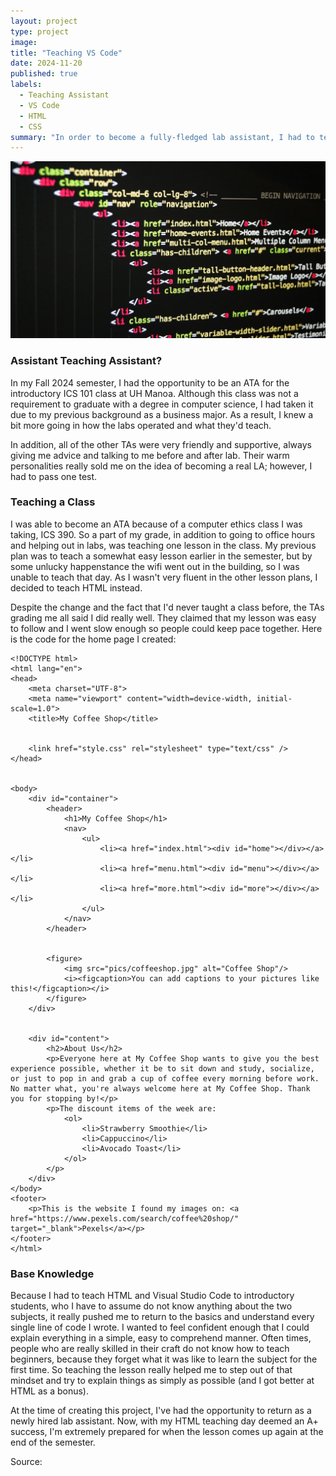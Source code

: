 ```yaml
---
layout: project
type: project
image:
title: "Teaching VS Code"
date: 2024-11-20
published: true
labels:
  - Teaching Assistant
  - VS Code
  - HTML
  - CSS
summary: "In order to become a fully-fledged lab assistant, I had to teach an introductory lesson about HTML and Visual Studio Code."
---
```


<img class="img-fluid" src="../img/cotton/htmlcode.jpg">

### Assistant Teaching Assistant?
In my Fall 2024 semester, I had the opportunity to be an ATA for the introductory ICS 101 class at UH Manoa. Although this class was not a requirement to graduate with a degree in computer science, I had taken it due to my previous background as a business major. As a result, I knew a bit more going in how the labs operated and what they'd teach.

In addition, all of the other TAs were very friendly and supportive, always giving me advice and talking to me before and after lab. Their warm personalities really sold me on the idea of becoming a real LA; however, I had to pass one test.

### Teaching a Class
I was able to become an ATA because of a computer ethics class I was taking, ICS 390. So a part of my grade, in addition to going to office hours and helping out in labs, was teaching one lesson in the class. My previous plan was to teach a somewhat easy lesson earlier in the semester, but by some unlucky happenstance the wifi went out in the building, so I was unable to teach that day. As I wasn't very fluent in the other lesson plans, I decided to teach HTML instead.

Despite the change and the fact that I'd never taught a class before, the TAs grading me all said I did really well. They claimed that my lesson was easy to follow and I went slow enough so people could keep pace together. Here is the code for the home page I created:

```
<!DOCTYPE html>
<html lang="en">
<head>
    <meta charset="UTF-8">
    <meta name="viewport" content="width=device-width, initial-scale=1.0">
    <title>My Coffee Shop</title>


    <link href="style.css" rel="stylesheet" type="text/css" />
</head>


<body>
    <div id="container">
        <header>
            <h1>My Coffee Shop</h1>
            <nav>
                <ul>
                    <li><a href="index.html"><div id="home"></div></a></li>
                    <li><a href="menu.html"><div id="menu"></div></a></li>
                    <li><a href="more.html"><div id="more"></div></a></li>
                </ul>
            </nav>
        </header>


        <figure>
            <img src="pics/coffeeshop.jpg" alt="Coffee Shop"/>
            <i><figcaption>You can add captions to your pictures like this!</figcaption></i>
        </figure>
    </div>


    <div id="content">
        <h2>About Us</h2>
        <p>Everyone here at My Coffee Shop wants to give you the best experience possible, whether it be to sit down and study, socialize, or just to pop in and grab a cup of coffee every morning before work. No matter what, you're always welcome here at My Coffee Shop. Thank you for stopping by!</p>
        <p>The discount items of the week are:
            <ol>
                <li>Strawberry Smoothie</li>
                <li>Cappuccino</li>
                <li>Avocado Toast</li>
            </ol>
        </p>
    </div>
</body>
<footer>
    <p>This is the website I found my images on: <a href="https://www.pexels.com/search/coffee%20shop/" target="_blank">Pexels</a></p>
</footer>
</html>
```

### Base Knowledge
Because I had to teach HTML and Visual Studio Code to introductory students, who I have to assume do not know anything about the two subjects, it really pushed me to return to the basics and understand every single line of code I wrote. I wanted to feel confident enough that I could explain everything in a simple, easy to comprehend manner. Often times, people who are really skilled in their craft do not know how to teach beginners, because they forget what it was like to learn the subject for the first time. So teaching the lesson really helped me to step out of that mindset and try to explain things as simply as possible (and I got better at HTML as a bonus).

At the time of creating this project, I've had the opportunity to return as a newly hired lab assistant. Now, with my HTML teaching day deemed an A+ success, I'm extremely prepared for when the lesson comes up again at the end of the semester.



Source: <a href="https://uhmanoagamedev.itch.io/rusted-heart"><i class="link to itch.io"></i></a>
